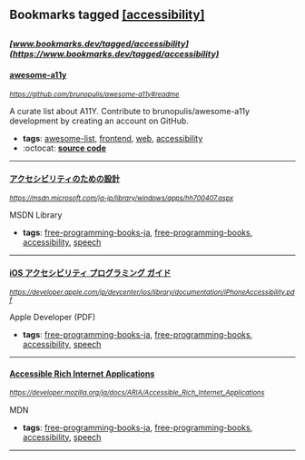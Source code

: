 ## Bookmarks tagged [[accessibility]](https://www.bookmarks.dev?q=[accessibility])

_<sup><sup>[www.bookmarks.dev/tagged/accessibility](https://www.bookmarks.dev/tagged/accessibility)</sup></sup>_
---
#### [awesome-a11y](https://github.com/brunopulis/awesome-a11y#readme)
_<sup>https://github.com/brunopulis/awesome-a11y#readme</sup>_

A curate list about A11Y. Contribute to brunopulis/awesome-a11y development by creating an account on GitHub.
* **tags**: [awesome-list](../tagged/awesome-list.md), [frontend](../tagged/frontend.md), [web](../tagged/web.md), [accessibility](../tagged/accessibility.md)
* :octocat: **[source code](https://github.com/brunopulis/awesome-a11y#readme)**
---
#### [アクセシビリティのための設計](https://msdn.microsoft.com/ja-jp/library/windows/apps/hh700407.aspx)
_<sup>https://msdn.microsoft.com/ja-jp/library/windows/apps/hh700407.aspx</sup>_

MSDN Library
* **tags**: [free-programming-books-ja](../tagged/free-programming-books-ja.md), [free-programming-books](../tagged/free-programming-books.md), [accessibility](../tagged/accessibility.md), [speech](../tagged/speech.md)
---
#### [iOS アクセシビリティ プログラミング ガイド](https://developer.apple.com/jp/devcenter/ios/library/documentation/iPhoneAccessibility.pdf)
_<sup>https://developer.apple.com/jp/devcenter/ios/library/documentation/iPhoneAccessibility.pdf</sup>_

Apple Developer (PDF)
* **tags**: [free-programming-books-ja](../tagged/free-programming-books-ja.md), [free-programming-books](../tagged/free-programming-books.md), [accessibility](../tagged/accessibility.md), [speech](../tagged/speech.md)
---
#### [Accessible Rich Internet Applications](https://developer.mozilla.org/ja/docs/ARIA/Accessible_Rich_Internet_Applications)
_<sup>https://developer.mozilla.org/ja/docs/ARIA/Accessible_Rich_Internet_Applications</sup>_

MDN
* **tags**: [free-programming-books-ja](../tagged/free-programming-books-ja.md), [free-programming-books](../tagged/free-programming-books.md), [accessibility](../tagged/accessibility.md), [speech](../tagged/speech.md)
---
